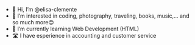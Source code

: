 - 👋 Hi, I’m @elisa-clemente
- 👀 I’m interested in coding, photography, traveling, books, music,... and so much more😊
- 🌱 I’m currently learning Web Development (HTML)
- 🛣  I have esperience in accounting and customer service
<!--- - 💞️ I’m looking to collaborate on projects... 
- 📫 How to reach me --->

<!---
elisa-clemente/elisa-clemente is a ✨ special ✨ repository because its `README.md` (this file) appears on your GitHub profile.
You can click the Preview link to take a look at your changes.
--->
